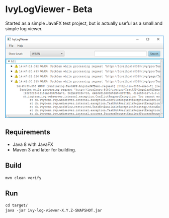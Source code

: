 # IvyLogViewer - Beta
Started as a simple JavaFX test project, but is actually useful as a small and simple log viewer.

![screenshot](ivy-log-viewer-screenshot.png)

## Requirements
* Java 8 with JavaFX
* Maven 3 and later for building.

## Build
    mvn clean verify

## Run
    cd target/
    java -jar ivy-log-viewer-X.Y.Z-SNAPSHOT.jar